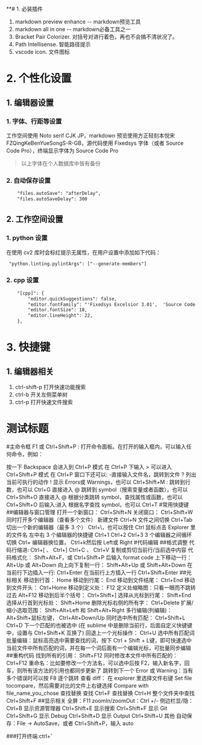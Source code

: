 **# 1. 必装插件
1. markdown preview enhance -- markdown预览工具
2. markdown all in one -- markdown必备工具之一
3. Bracket Pair Colorizer. 对括号对进行着色，再也不会搞不清状况了。
4. Path Intellisense. 智能路径提示
5. vscode icon. 文件图标

# 2. 个性化设置
## 1. 编辑器设置
### 1. 字体、行距等设置
工作空间使用 Noto serif CJK JP，markdown 预览使用方正轻刻本悦宋 FZQingKeBenYueSongS-R-GB，源代码使用 Fixedsys 字体（或者 Source Code Pro），终端显示字体为 Source Code Pro
> 以上字体在个人数据库中皆有备份

### 2. 自动保存设置
```xml
    "files.autoSave": "afterDelay",
    "files.autoSaveDelay": 300
```

## 2. 工作空间设置
### 1. python 设置
在使用 cv2 库时会标红提示无属性，在用户设置中添加如下代码：
```xml
 "python.linting.pylintArgs": ["--generate-members"]
```
### 2. cpp 设置
```xml
    "[cpp]": {
        "editor.quickSuggestions": false,
        "editor.fontFamily": "'Fixedsys Excelsior 3.01',  'Source Code Pro'",
        "editor.fontSize": 18,
        "editor.lineHeight": 22,
    },
```

# 3. **快捷键**
## 1. 编辑器相关
1. ctrl-shift-p 打开快速功能搜索
2. ctrl-b 开关左侧菜单树
3. ctrl-p 打开快速文件搜索

# 测试标题

#主命令框
F1 或 Ctrl+Shift+P : 打开命令面板。在打开的输入框内，可以输入任何命令，例如：

按一下 Backspace 会进入到 Ctrl+P 模式
在 Ctrl+P 下输入 > 可以进入 Ctrl+Shift+P 模式
在 Ctrl+P 窗口下还可以:
-直接输入文件名，跳转到文件
? 列出当前可执行的动作
! 显示 Errors或 Warnings，也可以 Ctrl+Shift+M
: 跳转到行数，也可以 Ctrl+G 直接进入
@ 跳转到 symbol（搜索变量或者函数），也可以 Ctrl+Shift+O 直接进入
@ 根据分类跳转 symbol，查找属性或函数，也可以 Ctrl+Shift+O 后输入:进入
根据名字查找 symbol，也可以 Ctrl+T
#常用快捷键
##编辑器与窗口管理
打开一个新窗口： Ctrl+Shift+N
关闭窗口： Ctrl+Shift+W
同时打开多个编辑器（查看多个文件）
新建文件 Ctrl+N
文件之间切换 Ctrl+Tab
切出一个新的编辑器（最多 3 个） Ctrl+\，也可以按住 Ctrl 鼠标点击 Explorer 里的文件名
左中右 3 个编辑器的快捷键 Ctrl+1 Ctrl+2 Ctrl+3
3 个编辑器之间循环切换 Ctrl+
编辑器换位置， Ctrl+k然后按 Left或 Right
#代码编辑
##格式调整
代码行缩进: Ctrl+[ 、 Ctrl+]
Ctrl+C 、 Ctrl+V 复制或剪切当前行/当前选中内容
代码格式化： Shift+Alt+F，或 Ctrl+Shift+P 后输入 format code
上下移动一行： Alt+Up 或 Alt+Down
向上向下复制一行： Shift+Alt+Up 或 Shift+Alt+Down
在当前行下边插入一行: Ctrl+Enter
在当前行上方插入一行 Ctrl+Shift+Enter
##光标相关
移动到行首： Home
移动到行尾： End
移动到文件结尾： Ctrl+End
移动到文件开头： Ctrl+Home
移动到定义处： F12
定义处缩略图：只看一眼而不跳转过去 Alt+F12
移动到后半个括号： Ctrl+Shift+]
选择从光标到行尾： Shift+End
选择从行首到光标处： Shift+Home
删除光标右侧的所有字： Ctrl+Delete
扩展/缩小选取范围： Shift+Alt+Left 和 Shift+Alt+Right
多行编辑(列编辑)：Alt+Shift+鼠标左键， Ctrl+Alt+Down/Up
同时选中所有匹配： Ctrl+Shift+L
Ctrl+D 下一个匹配的也被选中 (在 sublime 中是删除当前行，后面自定义快键键中，设置与 Ctrl+Shift+K 互换了)
回退上一个光标操作： Ctrl+U
选中所有匹配词批量编辑：鼠标高亮选中需要查找的词，按下 Ctrl + Shift + L键，即可快速选中当前文件中所有匹配的词，并在每一个词后面有一个编辑光标，可批量同步编辑
##重构代码
找到所有的引用： Shift+F12
同时修改本文件中所有匹配的： Ctrl+F12
重命名：比如要修改一个方法名，可以选中后按 F2，输入新名字，回车，则所有该方法的引用也都同步更新了
跳转到下一个 Error 或 Warning：当有多个错误时可以按 F8 逐个跳转
查看 diff： 在 explorer 里选择文件右键 Set file tocompare，然后需要对比的文件上右键选择 Compare with file_name_you_chose
查找替换
查找 Ctrl+F
查找替换 Ctrl+H
整个文件夹中查找 Ctrl+Shift+F
##显示相关
全屏：F11
zoomIn/zoomOut：Ctrl +/-
侧边栏显/隐： Ctrl+B
显示资源管理器 Ctrl+Shift+E
显示搜索 Ctrl+Shift+F
显示 Git Ctrl+Shift+G
显示 Debug Ctrl+Shift+D
显示 Output Ctrl+Shift+U
其他
自动保存：File -> AutoSave，或者 Ctrl+Shift+P，输入 auto

###打开终端:ctrl+**`**